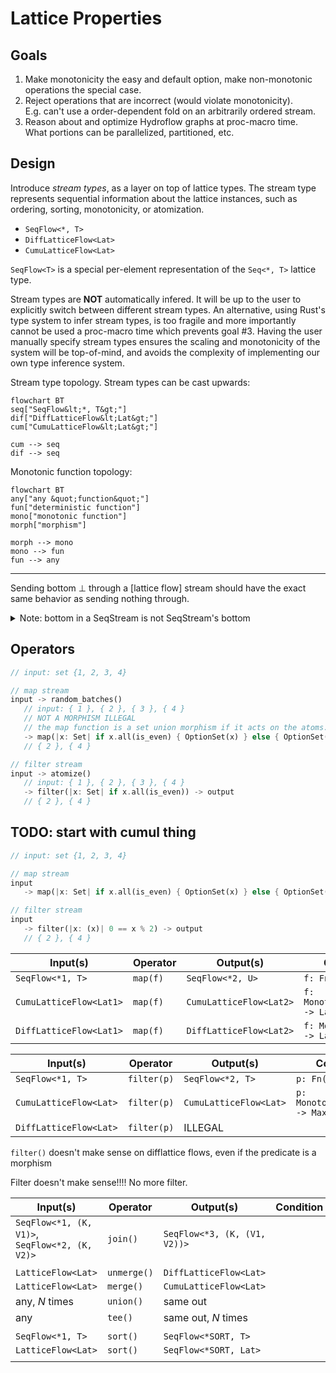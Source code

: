 # Lattice Properties

## Goals

1. Make monotonicity the easy and default option, make non-monotonic operations the special case.
2. Reject operations that are incorrect (would violate monotonicity).  
   E.g. can't use a order-dependent fold on an arbitrarily ordered stream.
3. Reason about and optimize Hydroflow graphs at proc-macro time.  
   What portions can be parallelized, partitioned, etc.

## Design

Introduce _stream types_, as a layer on top of lattice types. The stream type represents sequential
information about the lattice instances, such as ordering, sorting, monotonicity, or atomization.

* `SeqFlow<*, T>`
* `DiffLatticeFlow<Lat>`
* `CumuLatticeFlow<Lat>`

`SeqFlow<T>` is a special per-element representation of the `Seq<*, T>` lattice type.

Stream types are **NOT** automatically infered. It will be up to the user to explicitly switch
between different stream types.
An alternative, using Rust's type system to infer stream types, is too fragile and more importantly
cannot be used a proc-macro time which prevents goal #3. Having the user manually specify stream
types ensures the scaling and monotonicity of the system will be top-of-mind, and avoids the
complexity of implementing our own type inference system.

Stream type topology. Stream types can be cast upwards:
```mermaid
flowchart BT
seq["SeqFlow&lt;*, T&gt;"]
dif["DiffLatticeFlow&lt;Lat&gt;"]
cum["CumuLatticeFlow&lt;Lat&gt;"]

cum --> seq
dif --> seq
```

Monotonic function topology:
```mermaid
flowchart BT
any["any &quot;function&quot;"]
fun["deterministic function"]
mono["monotonic function"]
morph["morphism"]

morph --> mono
mono --> fun
fun --> any
```

---

Sending bottom $\bot$ through a [lattice flow] stream should have the exact same behavior as sending nothing
through.

<details>
   <summary>Note: bottom in a SeqStream is not SeqStream's bottom</summary>

```rust
Seq = VecUnion<Point<*, T>>
Seq bottom = vec![]
vec![bottom, bottom, bottom] is not Seq's bottom
```
</details>

## Operators

```rust
// input: set {1, 2, 3, 4}

// map stream
input -> random_batches()
   // input: { 1 }, { 2 }, { 3 }, { 4 }
   // NOT A MORPHISM ILLEGAL
   // the map function is a set union morphism if it acts on the atoms.
   -> map(|x: Set| if x.all(is_even) { OptionSet(x) } else { OptionSet(None) }) -> output
   // { 2 }, { 4 }

// filter stream
input -> atomize()
   // input: { 1 }, { 2 }, { 3 }, { 4 }
   -> filter(|x: Set| if x.all(is_even)) -> output
   // { 2 }, { 4 }
```

## TODO: start with cumul thing

```rust
// input: set {1, 2, 3, 4}

// map stream
input
   -> map(|x: Set| if x.all(is_even) { OptionSet(x) } else { OptionSet(None) }) -> output

// filter stream
input
   -> filter(|x: (x)| 0 == x % 2) -> output
   // { 2 }, { 4 }
```

| Input(s) | Operator | Output(s) | Condition |
| --- | --- | --- | --- |
| `SeqFlow<*1, T>` | `map(f)` | `SeqFlow<*2, U>` | `f: Fn(T) -> U` |
| `CumuLatticeFlow<Lat1>` | `map(f)` | `CumuLatticeFlow<Lat2>` | `f: MonotonicFn(Lat1) -> Lat2` |
| `DiffLatticeFlow<Lat1>` | `map(f)` | `DiffLatticeFlow<Lat2>` | `f: Morphism(Lat1) -> Lat2` |

| Input(s) | Operator | Output(s) | Condition |
| --- | --- | --- | --- |
| `SeqFlow<*1, T>` | `filter(p)` | `SeqFlow<*2, T>` | `p: Fn(&T) -> bool` |
| `CumuLatticeFlow<Lat>` | `filter(p)` | `CumuLatticeFlow<Lat>` | `p: MonotonicFn(&Lat) -> Max<bool>` |
| `DiffLatticeFlow<Lat>` | `filter(p)` | ILLEGAL | |

`filter()` doesn't make sense on difflattice flows, even if the predicate is a morphism

Filter doesn't make sense!!!! No more filter.



| Input(s) | Operator | Output(s) | Condition |
| --- | --- | --- | --- |
| `SeqFlow<*1, (K, V1)>`, `SeqFlow<*2, (K, V2)>` | `join()` | `SeqFlow<*3, (K, (V1, V2))>` | |
| | | |
| `LatticeFlow<Lat>` | `unmerge()` | `DiffLatticeFlow<Lat>` | |
| `LatticeFlow<Lat>` | `merge()` | `CumuLatticeFlow<Lat>` | |
| any, $N$ times | `union()` | same out | |
| any | `tee()` | same out, $N$ times | |
| | | |
| `SeqFlow<*1, T>` | `sort()` | `SeqFlow<*SORT, T>` | |
| `LatticeFlow<Lat>` | `sort()` | `SeqFlow<*SORT, Lat>` | |
| | | |
